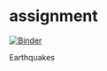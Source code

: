 # assignment

[![Binder](https://mybinder.org/badge_logo.svg)](https://mybinder.org/v2/gh/madhurapg/assignment/master?urlpath=%2Fpanel%2FApp)

Earthquakes
